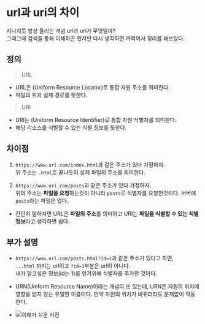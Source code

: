 # url과 uri의 차이

지나치듯 항상 들리는 개념 url과 uri가 무엇일까?  
그때그때 검색을 통해 이해하곤 했지만 다시 생각하면 까먹어서 정리를 해보았다.

## 정의

> URL

- URL은 (Uniform Resource Locator)로 통합 자원 주소를 의미한다.
- 파일의 위치 실제 경로를 뜻한다.

> URI

- URI는 (Uniform Resource Identifier)로 통합 자원 식별자를 의미한다.
- 해당 리소스를 식별할 수 있는 식별 정보를 뜻한다.

## 차이점

1. `https://www.url.com/index.html`과 같은 주소가 있다 가정하자.  
   위 주소는 `.html`로 끝나듯이 실제 파일의 주소를 의미한다.

2. `https://www.uri.com/posts`과 같은 주소가 있다 가정하자.  
   위의 주소는 **파일을 요청**하는것이 아니라 `posts`로 식별자를 요청한것이다. 서버에 `posts`라는 파일은 없다.

- 간단히 말하자면 URL은 **파일의 주소**를 의미하고 URI는 **파일을 식별할 수 있는 식별 정보**라고 생각하면 쉽다.

## 부가 설명

- `https://www.url.com/posts.html?id=1`과 같은 주소가 있다고 하면,  
  `...html` 까지는 url이고 `?id=1`부분은 url이 아니다.  
  내가 알고싶은 정보(id는 1)를 얻기위해 식별자를 추가한 것이다.

- URN(Uniform Resource Name)이라는 개념이 또 있는데, URN은 자원의 위치에 영향을 받지 않는 유일한 이름이다. 만약 자원의 위치가 바뀌더라도 문제없이 작동한다.

- ![이해가 쉬운 사진](https://t1.daumcdn.net/cfile/tistory/2416C94158D62B9E11)
